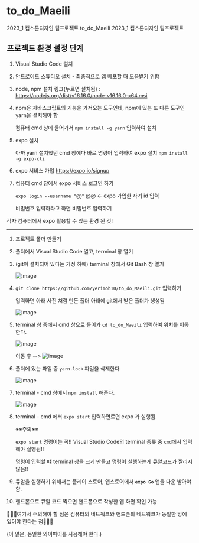 # to_do_Maeili
2023_1 캡스톤디자인 팀프로젝트
 to_do_Maeili
2023_1 캡스톤디자인 팀프로젝트

## 프로젝트 환경 설정 단계
1. Visual Studio Code 설치
2. 안드로이드 스튜디오 설치 - 최종적으로 앱 베포할 때 도움받기 위함 
3. node, npm 설치
   링크(누르면 설치됨) : https://nodejs.org/dist/v16.16.0/node-v16.16.0-x64.msi
4. npm은 자바스크립트의 기능을 가저오는 도구인데, npm에 있는 또 다른 도구인 yarn을 설치해야 함

   컴퓨터 cmd 창에 들어가서 `npm install -g yarn` 입력하여 설치 
5. expo 설치

   아까 yarn 설치했던 cmd 창에다 바로 명령어 입력하여 expo 설치 
  `npm install -g expo-cli`

6. expo 서비스 가입  https://expo.io/signup
7. 컴퓨터 cmd 창에서 expo 서비스 로그인 하기

    `expo login --username "@@"` @@ ← expo 가입한 자기 id 입력

    비밀번호 입력하라고 하면 비밀번호 입력하기

각자 컴퓨터에서 expo 활용할 수 있는 환경 된 것! 


---
1. 프로젝트 폴더 만들기

2. 폴더에서 Visual Studio Code 열고, terminal 창 열기
3. (git이 설치되어 있다는 가정 하에) terminal 창에서 Git Bash 창 열기 

   ![image](https://user-images.githubusercontent.com/88430021/231846204-0dfa7d12-5688-477d-b94d-789e49eabba2.png)

4. `git clone https://github.com/yerimoh10/to_do_Maeili.git` 입력하기
   
   입력하면 아래 사진 처럼 만든 폴더 아래에 git에서 받은 폴더가 생성됨
   
   ![image](https://user-images.githubusercontent.com/88430021/231846713-e51398c5-71af-4288-b794-cfb7faa088da.png)

5. terminal 창 중에서 cmd 창으로 들어가 `cd to_do_Maeili` 입력하여 위치를 이동한다.
   
   ![image](https://user-images.githubusercontent.com/88430021/231847045-4f36cb33-bcb9-4ed9-951d-21d982d7a61b.png)
   
   이동 후  --> ![image](https://user-images.githubusercontent.com/88430021/231847524-d760df98-366f-4cb2-ac7e-94d83da15fcb.png)


6. 폴더에 있는 파일 중 `yarn.lock` 파일을 삭제한다.
   
   ![image](https://user-images.githubusercontent.com/88430021/231847787-99717748-bc08-4486-aec0-68978a0211ae.png)

7. terminal - cmd 창에서 `npm install` 해준다.
   
   ![image](https://user-images.githubusercontent.com/88430021/231848100-a1eb9ed9-286f-43b2-b6c6-2f70ed7a43a3.png)


8. terminal - cmd 에서 `expo start` 입력하면르면 expo 가 실행됨. 

   ※※주의※※ 

   `expo start` 명령어는 꼭!! Visual Studio Code의 terminal 종류 중 `cmd`에서 입력해야 실행됨!! 
   
   명령어 입력할 떄 terminal 창을 크게 만들고 명령어 실행하는게 큐알코드가 짤리지 않음!! 

9. 큐알을 실행하기 위해서는 플레이 스토어, 앱스토어에서 **`expo Go`** 앱을 다운 받아야 함. 
10. 핸드폰으로 큐알 코드 찍으면 핸드폰으로 작성한 앱 화면 확인 가능

   🌟🌟🌟여기서 주의해야 할 점은 컴퓨터의 네트워크와 핸드폰의 네트워크가 동일한 망에 있어야 한다는 점🌟🌟🌟 
   
   (이 말은, 동일한 와이파이를 사용해야 한다.)

